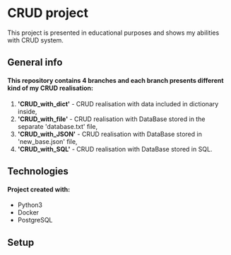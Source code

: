 # CRUD project
This project is presented in educational purposes and shows my abilities with CRUD system.
## General info
#### This repository contains 4 branches and each branch presents different kind of my CRUD realisation:
1. **'CRUD_with_dict'** - CRUD realisation with data included in dictionary inside,
2. **'CRUD_with_file'** - CRUD realisation with DataBase stored in the separate 'database.txt' file,
3. **'CRUD_with_JSON'** - CRUD realisation with DataBase stored in 'new_base.json' file,
4. **'CRUD_with_SQL'** - CRUD realisation with DataBase stored in SQL.
## Technologies
#### Project created with:
* Python3
* Docker
* PostgreSQL
## Setup
